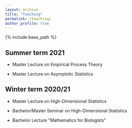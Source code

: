 ```yaml
---
layout: archive
title: "Teaching"
permalink: /teaching/
author_profile: true
---
```


{% include base_path %}


Summer term 2021
----------------

* Master Lecture on Empirical Process Theory

* Master Lecture on Asymptotic Statistics


Winter term 2020/21
-------------------

* Master Lecture on High-Dimensional Statistics

* Bachelor/Master Seminar on High-Dimensional Statistics

* Bachelor Lecture "Mathematics for Biologists"
